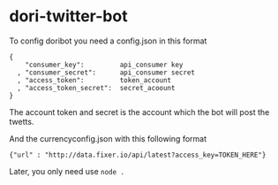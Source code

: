 # dori-twitter-bot


To config doribot you need a config.json in this format
```
{
    "consumer_key":         api_consumer key
  , "consumer_secret":      api_consumer secret
  , "access_token":         token_account
  , "access_token_secret":  secret_acoount
}
```

The account token and secret is the account which the bot will post the twetts.

And the currencyconfig.json with this following format
```
{"url" : "http://data.fixer.io/api/latest?access_key=TOKEN_HERE"}
``` 

Later, you only need use `node .`